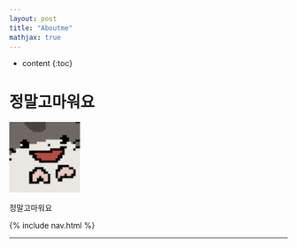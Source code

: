 ```yaml
---
layout: post
title: "Aboutme"
mathjax: true
---
```


* content
{:toc}
# 정말고마워요

<img src="assets/img/main.png" style="zoom:200%;" />

정말고마워요

{% include nav.html %}

---